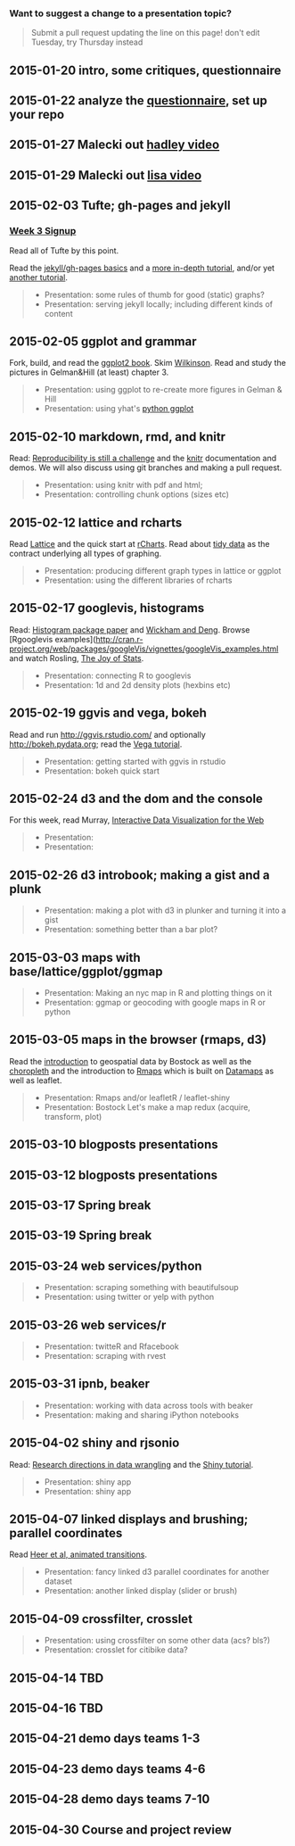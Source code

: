 ### Want to suggest a change to a presentation topic?
> Submit a pull request updating the line on this page!
don't edit Tuesday, try Thursday instead
## 2015-01-20 intro, some critiques, questionnaire
## 2015-01-22 analyze the [questionnaire](https://docs.google.com/spreadsheets/d/19a0O6C14zButypjcnWictvKWeyPjPjQdrps-UXzPDf8/), set up your repo
             
## 2015-01-27 **Malecki out** [hadley video](https://www.youtube.com/watch?v=TaxJwC_MP9Q)
## 2015-01-29 **Malecki out** [lisa video](https://archive.org/details/WhatMakesAGoodDataVisualization)
             
## 2015-02-03 Tufte; gh-pages and jekyll
### [Week 3 Signup](http://www.slottr.com/sheets/76533)
Read all of Tufte by this point.

Read the [jekyll/gh-pages basics](https://pages.github.com/) and a [more in-depth tutorial](http://www.smashingmagazine.com/2014/08/01/build-blog-jekyll-github-pages/), and/or yet [another tutorial](http://24ways.org/2013/get-started-with-github-pages/).

> - Presentation: some rules of thumb for good (static) graphs?
> - Presentation: serving jekyll locally; including different kinds of content
   
## 2015-02-05 ggplot and grammar

Fork, build, and read the [ggplot2 book](https://github.com/hadley/ggplot2-book). Skim [Wilkinson](http://link.springer.com.ezproxy.cul.columbia.edu/book/10.1007/0-387-28695-0). Read and study the pictures in Gelman&Hill (at least) chapter 3.

> - Presentation: using ggplot to re-create more figures in Gelman & Hill
> - Presentation: using yhat's [python ggplot](http://ggplot.yhathq.com/)

          
## 2015-02-10 markdown, rmd, and knitr

Read: [Reproducibility is still a challenge](http://ropensci.org/blog/2014/06/09/reproducibility/) and the [knitr](http://yihui.name/knitr/) documentation and demos. We will also discuss using git branches and making a pull request.

> - Presentation: using knitr with pdf and html; 
> - Presentation: controlling chunk options (sizes etc)

## 2015-02-12 lattice and rcharts

Read [Lattice](http://link.springer.com.ezproxy.cul.columbia.edu/book/10.1007/978-0-387-75969-2) and the quick start at [rCharts](http://rcharts.io). Read about [tidy data](http://vita.had.co.nz/papers/tidy-data.pdf) as the contract underlying all types of graphing.

> - Presentation: producing different graph types in lattice or ggplot
> - Presentation: using the different libraries of rcharts

## 2015-02-17 googlevis, histograms

Read: [Histogram package paper](http://cran.r-project.org/web/packages/histogram/histogram.pdf) and [Wickham and Deng](http://vita.had.co.nz/papers/density-estimation.pdf). Browse [Rgooglevis examples](http://cran.r-project.org/web/packages/googleVis/vignettes/googleVis_examples.html and watch Rosling, [The Joy of Stats](http://www.gapminder.org/videos/the-joy-of-stats/).

> - Presentation: connecting R to googlevis
> - Presentation: 1d and 2d density plots (hexbins etc)

## 2015-02-19 ggvis and vega, bokeh

Read and run http://ggvis.rstudio.com/ and optionally http://bokeh.pydata.org; read the [Vega tutorial](http://trifacta.github.io/vega/).

> - Presentation: getting started with ggvis in rstudio
> - Presentation: bokeh quick start

## 2015-02-24 d3 and the dom and the console

For this week, read Murray, [Interactive Data Visualization for the Web](http://chimera.labs.oreilly.com/books/1230000000345/)

> - Presentation: 
> - Presentation: 

## 2015-02-26 d3 introbook; making a gist and a plunk

> - Presentation: making a plot with d3 in plunker and turning it into a gist
> - Presentation: something better than a bar plot?
             
## 2015-03-03 maps with base/lattice/ggplot/ggmap

> - Presentation: Making an nyc map in R and plotting things on it
> - Presentation: ggmap or geocoding with google maps in R or python

## 2015-03-05 maps in the browser (rmaps, d3)

Read the [introduction](http://bost.ocks.org/mike/map/) to geospatial data by Bostock as well as the [choropleth](http://bl.ocks.org/mbostock/4060606) and the introduction to [Rmaps](http://rmaps.github.io) which is built on [Datamaps](http://datamaps.github.io) as well as leaflet. 

> - Presentation: Rmaps and/or leafletR / leaflet-shiny
> - Presentation: Bostock Let's make a map redux (acquire, transform, plot)
             
## 2015-03-10 blogposts presentations
## 2015-03-12 blogposts presentations
             
## 2015-03-17 **Spring break** 
## 2015-03-19 **Spring break**
             
## 2015-03-24 web services/python

> - Presentation: scraping something with beautifulsoup
> - Presentation: using twitter or yelp with python

## 2015-03-26 web services/r

> - Presentation: twitteR and Rfacebook
> - Presentation: scraping with rvest
             
## 2015-03-31 ipnb, beaker

> - Presentation: working with data across tools with beaker
> - Presentation: making and sharing iPython notebooks

## 2015-04-02 shiny and rjsonio

Read: [Research directions in data wrangling](http://idl.cs.washington.edu/papers/data-wrangling) and the [Shiny tutorial](http://shiny.rstudio.com).

> - Presentation: shiny app
> - Presentation: shiny app
             
## 2015-04-07 linked displays and brushing; parallel coordinates

Read [Heer et al, animated transitions](http://idl.cs.washington.edu/papers/animated-transitions/).

> - Presentation: fancy linked d3 parallel coordinates for another dataset
> - Presentation: another linked display (slider or brush)

## 2015-04-09 crossfilter, crosslet

> - Presentation: using crossfilter on some other data (acs? bls?)
> - Presentation: crosslet for citibike data?

## 2015-04-14 TBD

## 2015-04-16 TBD

## 2015-04-21 demo days teams 1-3
## 2015-04-23 demo days teams 4-6
             
## 2015-04-28 demo days teams 7-10
## 2015-04-30 Course and project review

